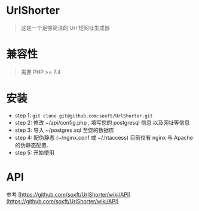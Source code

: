 # UrlShorter

> 这是一个足够简洁的 Url 短网址生成器

# 兼容性

> 需要 PHP >= 7.4

# 安装

- step 1: `git clone git@github.com:soxft/UrlShorter.git`
- step 2: 修改 ~/api/config.php , 填写您的 postgresql 信息 以及网址等信息
- step 3: 导入 ~/postgres.sql 至您的数据库
- step 4: 配伪静态 (~/nginx.conf 或 ~/.htaccess) 目前仅有 nginx 与 Apache 的伪静态配置.
- step 5: 开始使用

# API

参考 [https://github.com/soxft/UrlShorter/wiki/API](https://github.com/soxft/UrlShorter/wiki/API)
